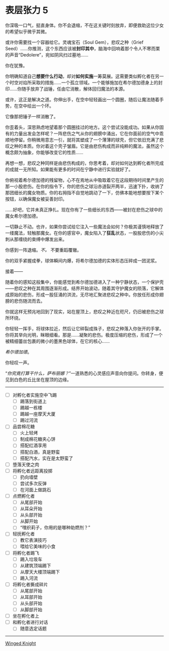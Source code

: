 # 表层张力 5

你深吸一口气，挺直身体。你不会退缩，不在这关键时刻放弃，即便救助这位少女的希望似乎微乎其微。

或许你需要找一个容器给它。灵魂宝石（Soul Gem），悲叹之种（Grief Seed）……你推测，这个东西应该被**封印其中**，脑海中回响着那个令人不寒而栗的声音“Dedolere”，宛如阴风扫过墓地……

你在犹豫。

你明确知道自己**想要什么行动**，却对**如何实施**一筹莫展。这需要类似孵化者在另一个时空对焰所采取的措施……一个孤立领域。一个能够施加在希尔德加德身上的封印……你随手放弃了战锤，任由它消散，解体回归魔法的本源。

或许，这正是解决之道。你伸出手，在空中轻轻画出一个圆圈，随后让魔法随着手势，在空中绘出一个环。

它像那把锤子一样消散了。

你歪着头，深思熟虑地望着那个圆圈挂过的地方。这个尝试没能成功。如果从你固有的力量出发会怎样呢？一阵悲伤之气从你的翅膀中涌出，它在你面前的空气中乖顺地停留。你稍微用意志一引，就将其塑成了一个薄薄的球壳，但它依旧充满了悲叹之种的本质。你对着这个壳子皱眉。它是由悲伤构成而非纯粹的魔法，虽然这个概念颇为抽象，你能够改变它的性质……

再想一想，悲叹之种同样是由悲伤构成的，你思考着，却对如何达到孵化者所完成的成就一无所知。如果能有更多的时间在宁静中进行实验就好了。

你俯视着希尔德加德的残留物，心不在焉地从中吸取着它在这段期待时间里产生的那一小股悲伤。在你的指令下，你的悲伤之球沿赤道裂开两半，迅速下扑，收纳了那团细长的魔女物质。你的右拇指不自觉地跳动了一下，仿佛本能地想要按下某个按钮，以确保魔女被妥善封印。

……好吧，它并未真正挣扎。现在你有了一些细长的东西——被封在悲伤之球中的魔女希尔德加德。

一切静止不动。也许，如果你尝试给它注入一些魔法会如何？你极其谨慎地释放了一缕魔法，轻触那魔女。在你的感官中，魔女陷入了**狂乱**状态，一股股悲伤的小尖刺从那缠绕的束缚中爆发出来。

你感到一阵退缩。_不。_ 不要重蹈覆辙。

你的双手紧握成拳，球体瞬间内爆，将希尔德加德的实体形态压碎成一团泥浆。

接着——

随着你的感知这般集中，你能感觉到希尔德加德进入了一种宁静状态，一个保护壳——悲叹之种在其周围逐渐形成。结界开始波动，随着其守护魔女的陨落，它解体成原始的悲伤，形成一股狂涌的洪流，无尽地汇聚进悲叹之种中。你放任形成你翅膀的悲伤随流而去。

你就这样无预兆地回到了现实，站在屋顶上，悲叹之种近在咫尺，仍旧被悲伤之球所环绕。

你轻轻一挥手，将球体拉近，然后让它碎裂成珠子，悲叹之种落入你张开的手掌。你将其举向光明，眯眼细看。那是……凝聚的悲伤。极度压缩的悲伤，形成了一个被精细蕾丝包裹的微小的墨黑色球体，在它的核心……

_希尔德加德_。

你轻叹一声。

“_你究竟打算干什么，萨布丽娜？_”一道熟悉的心灵感应声音向你提问。你转身，便见到白色的丘比坐在屋顶的边缘。

---

- [ ] 对孵化者实施空中飞踢
  - [ ] 踢落到街道上
  - [ ] 踢越一栋楼
  - [ ] 踢越一座摩天大厦
  - [ ] 踢过河流
- [ ] 品尝棉花糖
  - [ ] 火上轻烤
  - [ ] 制成棉花糖夹心饼
  - [ ] 搭配红酒享用
  - [ ] 搭配白酒，真是野蛮
  - [ ] 搭配汽水，实在是太野蛮了
- [ ] 堕落天使之肉
- [ ] 将孵化者远距离投掷
  - [ ] 扔向墙壁
  - [ ] 尝试多次反弹
  - [ ] 在河面上做跳石
- [ ] 点燃孵化者
  - [ ] 从尾部开始
  - [ ] 从耳朵开始
  - [ ] 从头部开始
  - [ ] 从脚开始
  - [ ] “嘿织莉子，你用的是哪种助燃剂？”
- [ ] 轻抚孵化者
  - [ ] 教它表演技巧
  - [ ] 喂给它美味的小食
- [ ] 将孵化者踢飞
  - [ ] 踢入垃圾车
  - [ ] 从建筑顶端踢下
  - [ ] 从摩天大楼顶端踢下
  - [ ] 踢入河流
- [ ] 将孵化者撕成碎片
  - [ ] 从尾部开始
  - [ ] 从耳部开始
  - [ ] 从头部开始
  - [ ] 从脚部开始
- [ ] 坐在孵化者上
- [ ] 和孵化者进行对话
  - [ ] 随意选定话题

---

[Winged Knight](https://forums.sufficientvelocity.com/threads/puella-magi-adfligo-systema.2538/page-253#post-1700526)
